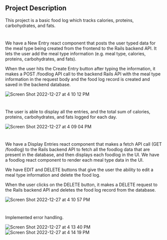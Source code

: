 ## Project Description

This project is a basic food log which tracks calories, proteins, carbohydrates, and fats.
#
We have a New Entry react component that posts the user typed data for the meal type being created from the frontend to the Rails backend API. It lets the user add the meal type information (e.g. meal type, calories, proteins, carbohydrates, and fats).

When the user hits the Create Entry button after typing the information, it makes a POST /foodlog API call to the backend Rails API with the meal type information in the request body and the food log record is created and saved in the backend database.

![Screen Shot 2022-12-27 at 4 10 12 PM](https://user-images.githubusercontent.com/72527380/209723400-7848991d-2181-4501-9fae-8b31a18bdabd.png)
#

The user is able to display all the entries, and the total sum of calories, proteins, carbohydrates, and fats logged for each day.

![Screen Shot 2022-12-27 at 4 09 04 PM](https://user-images.githubusercontent.com/72527380/209723405-0df61b03-fc80-4e9b-a9b3-383cbe42aceb.png)
#
We have a Display Entries react component that makes a fetch API call (GET /foodlog) to the Rails backend API to fetch all the foodlog data that are present in the database, and then displays each foodlog in the UI. We have a foodlog react component to render each meal type data in the UI.

We have EDIT and DELETE buttons that give the user the ability to edit a meal type information and delete the food log.

When the user clicks on the DELETE button, it makes a DELETE request to the Rails backend API and deletes the food log record from the database.

![Screen Shot 2022-12-27 at 4 10 57 PM](https://user-images.githubusercontent.com/72527380/209723412-c7e01b12-f955-4dac-aaf5-c78133f6661b.png)
#
Implemented error handling.

![Screen Shot 2022-12-27 at 4 13 40 PM](https://user-images.githubusercontent.com/72527380/209723414-a85634c1-a3ef-4829-9d49-29af31e92f2e.png)
![Screen Shot 2022-12-27 at 4 14 19 PM](https://user-images.githubusercontent.com/72527380/209723421-0202ba46-9118-4b93-8764-1cc13061f690.png)
